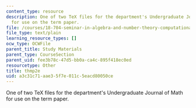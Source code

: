 ```yaml
---
content_type: resource
description: One of two TeX files for the department's Undergraduate Journal of Math
  for use on the term paper.
file: /courses/18-704-seminar-in-algebra-and-number-theory-computational-commutative-algebra-and-algebraic-geometry-fall-2008/a3c31c71aae35f7e011c5eacd80050ce_thmp2e.sty
file_type: text/plain
learning_resource_types: []
ocw_type: OCWFile
parent_title: Study Materials
parent_type: CourseSection
parent_uid: fee3b78c-47d5-bb0a-ca4c-895f418ec0ed
resourcetype: Other
title: thmp2e
uid: a3c31c71-aae3-5f7e-011c-5eacd80050ce
---
```

One of two TeX files for the department's Undergraduate Journal of Math for use on the term paper.


